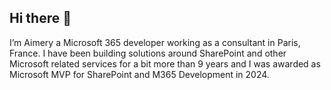 ## Hi there 👋

I’m Aimery a Microsoft 365 developer working as a consultant in Paris, France.
I have been building solutions around SharePoint and other Microsoft related services for a bit more than 9 years and I was awarded as Microsoft MVP for SharePoint and M365 Development in 2024.
